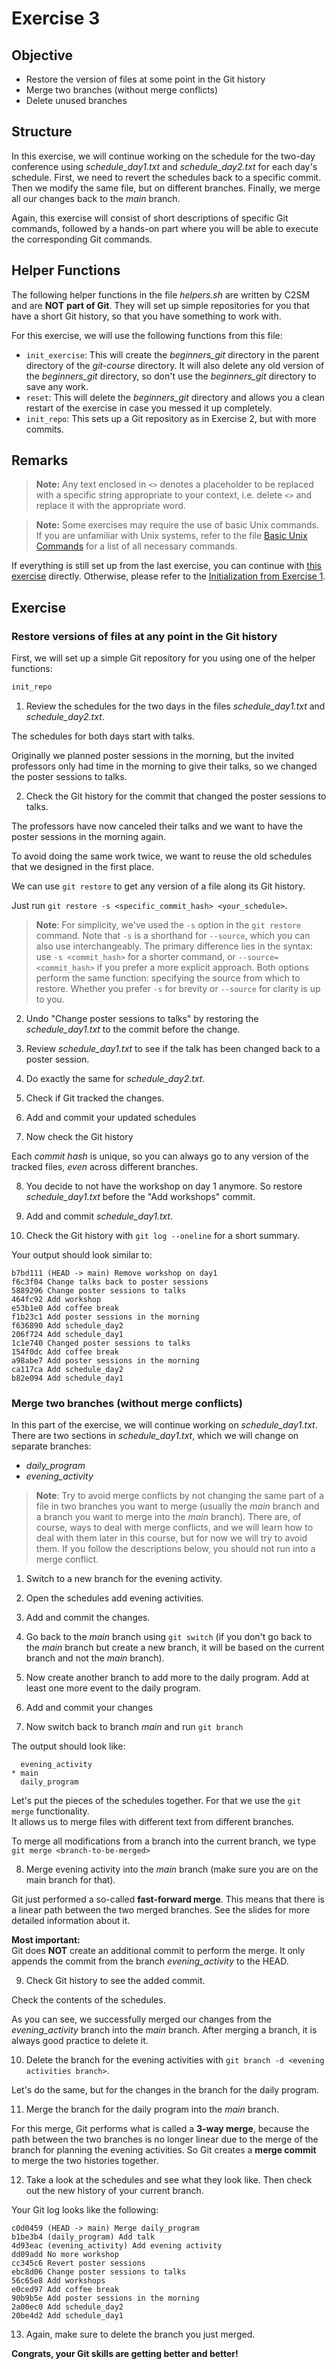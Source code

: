 # Exercise 3

## Objective
   * Restore the version of files at some point in the Git history
   * Merge two branches (without merge conflicts)
   * Delete unused branches
   
## Structure
In this exercise, we will continue working on the schedule for the two-day conference using *schedule_day1.txt* and *schedule_day2.txt* for each day's schedule. First, we need to revert the schedules back to a specific commit. Then we modify the same file, but on different branches. Finally, we merge all our changes back to the *main* branch.

Again, this exercise will consist of short descriptions of specific Git commands, followed by a hands-on part where you will be able to execute the corresponding Git commands.

## Helper Functions
The following helper functions in the file *helpers.sh* are written by C2SM and are **NOT** **part of Git**. They will set up simple repositories for you that have a short Git history, so that you have something to work with.

For this exercise, we will use the following functions from this file:
   * `init_exercise`: This will create the *beginners_git* directory in the parent directory of the *git-course* directory. It will also delete any old version of the *beginners_git* directory, so don't use the *beginners_git* directory to save any work.
   * `reset`: This will delete the *beginners_git* directory and allows you a clean restart of the exercise in case you messed it up completely.
   * `init_repo`: This sets up a Git repository as in Exercise 2, but with more commits.

## Remarks   

> **Note:** Any text enclosed in `<>` denotes a placeholder to be replaced with a specific string appropriate to your context, i.e. delete `<>` and replace it with the appropriate word.

> **Note:** Some exercises may require the use of basic Unix commands. If you are unfamiliar with Unix systems, refer to the file [Basic Unix Commands](Unix_Commands.md) for a list of all necessary commands.

If everything is still set up from the last exercise, you can continue with [this exercise](#exercise) directly.
Otherwise, please refer to the [Initialization from Exercise 1](Exercise_1_basic_commands.md#initialization).

## Exercise

### Restore versions of files at any point in the Git history

First, we will set up a simple Git repository for you using one of the helper functions:

```bash
init_repo
```

1. Review the schedules for the two days in the files *schedule_day1.txt* and *schedule_day2.txt*.

The schedules for both days start with talks.

Originally we planned poster sessions in the morning, but the invited professors only had time in the morning to give their talks, so we changed the poster sessions to talks.

2. Check the Git history for the commit that changed the poster sessions to talks.

The professors have now canceled their talks and we want to have the poster sessions in the morning again.

To avoid doing the same work twice, we want to reuse the old schedules that we designed in the first place.

We can use `git restore` to get any version of a file along its Git history.

Just run `git restore -s <specific_commit_hash> <your_schedule>`.

> **Note**:
For simplicity, we've used the `-s` option in the `git restore` command. Note that `-s` is a shorthand for `--source`, which you can also use interchangeably. The primary difference lies in the syntax: use `-s <commit_hash>` for a shorter command, or `--source=<commit_hash>` if you prefer a more explicit approach. Both options perform the same function: specifying the source from which to restore. Whether you prefer `-s` for brevity or `--source` for clarity is up to you.

2. Undo "Change poster sessions to talks" by restoring the *schedule_day1.txt* to the commit before the change.

3. Review *schedule_day1.txt* to see if the talk has been changed back to a poster session.

4. Do exactly the same for *schedule_day2.txt*.

5. Check if Git tracked the changes.

6. Add and commit your updated schedules

7. Now check the Git history

Each *commit hash* is unique, so you can always go to any version of the tracked files, *even* across different branches.

8. You decide to not have the workshop on day 1 anymore. So restore *schedule_day1.txt* before the "Add workshops" commit.

9. Add and commit *schedule_day1.txt*.

10. Check the Git history with `git log --oneline` for a short summary.

Your output should look similar to:
```
b7bd111 (HEAD -> main) Remove workshop on day1
f6c3f04 Change talks back to poster sessions
5889296 Change poster sessions to talks
464fc92 Add workshop
e53b1e0 Add coffee break
f1b23c1 Add poster sessions in the morning
f636890 Add schedule_day2
206f724 Add schedule_day1
1c1e740 Changed poster sessions to talks
154f0dc Add coffee break
a98abe7 Add poster sessions in the morning
ca117ca Add schedule_day2
b82e094 Add schedule_day1
```


### Merge two branches (without merge conflicts)
In this part of the exercise, we will continue working on *schedule_day1.txt*.
There are two sections in *schedule_day1.txt*, which we will change on separate branches:
   * *daily_program*
   * *evening_activity*
   
> **Note**: Try to avoid merge conflicts by not changing the same part of a file in two branches you want to merge (usually the *main* branch and a branch you want to merge into the *main* branch). There are, of course, ways to deal with merge conflicts, and we will learn how to deal with them later in this course, but for now we will try to avoid them. If you follow the descriptions below, you should not run into a merge conflict.

1. Switch to a new branch for the evening activity.

2. Open the schedules add evening activities.

3. Add and commit the changes.

4. Go back to the *main* branch using `git switch` (if you don't go back to the *main* branch but create a new branch, it will be based on the current branch and not the *main* branch).

5. Now create another branch to add more to the daily program. Add at least one more event to the daily program.

6. Add and commit your changes

7. Now switch back to branch *main* and run `git branch`

The output should look like:
```
  evening_activity
* main
  daily_program
```

Let's put the pieces of the schedules together. For that we use the `git merge` functionality.  
It allows us to merge files with different text from different branches.


To merge all modifications from a branch into the current branch, we type `git merge <branch-to-be-merged>`

8. Merge evening activity into the *main* branch (make sure you are on the main branch for that).

Git just performed a so-called **fast-forward merge**. This means that there is a linear path
between the two merged branches. See the slides for more detailed information about it. 

**Most important:**  
Git does **NOT** create an additional commit to perform the merge. It only appends the commit from the branch *evening_activity* to the HEAD.

9. Check Git history to see the added commit.

Check the contents of the schedules.

As you can see, we successfully merged our changes from the *evening_activity* branch into the *main* branch. After merging a branch, it is always good practice to delete it.

10. Delete the branch for the evening activities with `git branch -d <evening activities branch>`.

Let's do the same, but for the changes in the branch for the daily program.

11. Merge the branch for the daily program into the *main* branch.

For this merge, Git performs what is called a **3-way merge**, because the path between the two branches is no longer linear due to the merge of the branch for planning the evening activities. So Git creates a **merge commit** to merge the two histories together.

12. Take a look at the schedules and see what they look like. Then check out the new history of your current branch.

Your Git log looks like the following:
```
c0d0459 (HEAD -> main) Merge daily_program
b1be3b4 (daily_program) Add talk
4d93eac (evening_activity) Add evening activity
dd09add No more workshop
cc345c6 Revert poster sessions
ebc8d06 Change poster sessions to talks
56c65e8 Add workshops
e0ced97 Add coffee break
90b9b5e Add poster sessions in the morning
2a00ec0 Add schedule_day2
20be4d2 Add schedule_day1
```

13. Again, make sure to delete the branch you just merged.

**Congrats, your Git skills are getting better and better!**
